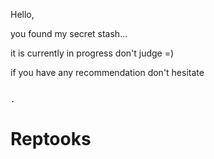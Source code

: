 Hello, 

you found my secret stash...

it is currently in progress don't judge =)

if you have any recommendation don't hesitate 
                                                                                                                                                                                                                                                                                                            
                                                                                                                                                                                                                                                                                                                                                                                                                                                 .
# Reptooks

